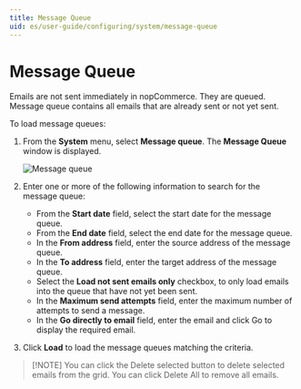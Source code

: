 ```yaml
---
title: Message Queue
uid: es/user-guide/configuring/system/message-queue
---
```


# Message Queue

Emails are not sent immediately in nopCommerce. They are queued. Message queue contains all emails that are already sent or not yet sent.

To load message queues:

1. From the **System** menu, select **Message queue**. The **Message Queue** window is displayed.
    
    ![Message queue](_static/message-queue/message-queue.png)

2. Enter one or more of the following information to search for the message queue:
    
    * From the **Start date** field, select the start date for the message queue.
    * From the **End date** field, select the end date for the message queue.
    * In the **From address** field, enter the source address of the message queue.
    * In the **To address** field, enter the target address of the message queue.
    * Select the **Load not sent emails only** checkbox, to only load emails into the queue that have not yet been sent.
    * In the **Maximum send attempts** field, enter the maximum number of attempts to send a message.
    * In the **Go directly to email** field, enter the email and click Go to display the required email.
3. Click **Load** to load the message queues matching the criteria.

> [!NOTE] You can click the Delete selected button to delete selected emails from the grid. You can click Delete All to remove all emails.